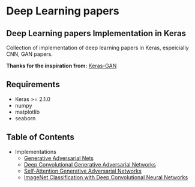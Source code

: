 # Deep Learning papers

## Deep Learning papers Implementation in Keras
Collection of implementation of deep learning papers in Keras, espeicially CNN, GAN papers.

<b>Thanks for the inspiration from:</b> [Keras-GAN](https://github.com/eriklindernoren/Keras-GAN#gan)

## Requirements
- Keras >= 2.1.0
- numpy
- matplotlib
- seaborn

## Table of Contents
* Implementations
  + [Generative Adversarial Nets](GAN)
  + [Deep Convolutional Generative Adversarial Networks](DCGAN)
  + [Self-Attention Generative Adversarial Networks](SAGAN)
  + [ImageNet Classification with Deep Convolutional Neural Networks](AlexNet)


